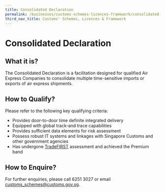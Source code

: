 ```yaml
---
title: Consolidated Declaration
permalink: /businesses/customs-schemes-licences-framework/consolidated-declaration
third_nav_title: Customs' Schemes, Licences & Framework
---
```


# Consolidated Declaration

## What it is?

The Consolidated Declaration is a facilitation designed for qualified Air Express Companies to consolidate multiple time-sensitive imports or exports of air express shipments.

## How to Qualify?

Please refer to the following key qualifying criteria:

-   Provides door-to-door time definite integrated delivery
-   Equipped with global track-and trace capabilities
-   Provides sufficient data elements for risk assessment
-   Possess robust IT systems and linkages with Singapore Customs and other government agencies
-   Has undergone  [TradeFIRST](https://singapore-customs-staging.netlify.app/businesses/customs-schemes-licences-framework/trade-first)  assessment and achieved the Premium band

## How to Enquire?

For further enquiries, please call 6251 3027 or email  [customs_schemes@customs.gov.sg](mailto:customs_schemes@customs.gov.sg).
